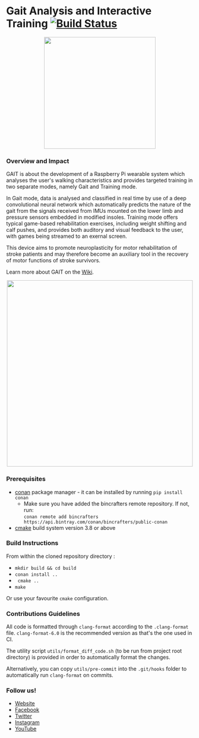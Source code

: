 # Gait Analysis and Interactive Training [![Build Status](https://travis-ci.com/bmanga/rtep2019_team18.svg?branch=master)](https://travis-ci.com/bmanga/rtep2019_team18)

<p align="center">
	<img src="https://user-images.githubusercontent.com/46964367/56059240-8b2e8680-5d5b-11e9-8905-3c618d17b47c.png"
	 height="300" >
</p>

### Overview and Impact
GAIT is about the development of a Raspberry Pi wearable system which analyses the user's walking characteristics and provides targeted training in two separate modes, namely Gait and Training mode.

In Gait mode, data is analysed and classified in real time by use of a deep convolutional neural network which automatically predicts the nature of the gait from the signals received from IMUs mounted on the lower limb and pressure sensors embedded in modified insoles. Training mode offers typical game-based rehabilitation exercises, including weight shifting and calf pushes, and provides both auditory and visual feedback to the user, with games being streamed to an exernal screen.

This device aims to promote neuroplasticity for motor rehabilitation of stroke patients and may therefore become an auxiliary tool in the recovery of motor functions of stroke survivors. 

Learn more about GAIT on the [Wiki](https://github.com/bmanga/rtep2019_team18/wiki). 

<p align="center">
	<img src="https://user-images.githubusercontent.com/46964367/56056911-70f1aa00-5d55-11e9-952c-37fc65126eec.png" height="500" >
</p>

### Prerequisites
* [conan](https://conan.io/) package manager - it can be installed by running ```pip install conan```
  * Make sure you have added the bincrafters remote repository. If not, run:<br/>
 ```conan remote add bincrafters https://api.bintray.com/conan/bincrafters/public-conan```
* [cmake](https://cmake.org/) build system version 3.8 or above

### Build Instructions
From within the cloned repository directory :
* ```mkdir build && cd build```
* ```conan install ..```
* ``` cmake ..```
* ```make```

Or use your favourite ```cmake``` configuration.

### Contributions Guidelines
All code is formatted through `clang-format` according to the `.clang-format` file. `clang-format-6.0` is the recommended version as that's the one used in CI.

The utility script `utils/format_diff_code.sh` (to be run from project root directory) is provided in order to automatically format the changes.

Alternatively, you can copy `utils/pre-commit` into the `.git/hooks` folder to automatically run `clang-format` on commits.

### Follow us!

* [Website](https://gaituofg.wixsite.com/website/)
* [Facebook](https://www.facebook.com/GaitUofG/?modal=admin_todo_tour/) 
* [Twitter](https://twitter.com/GaitUofG/) 
* [Instagram](https://www.instagram.com/gait_uofg/) 
* [YouTube](https://www.youtube.com/channel/UCVHNSSwxwb6042Gx61-woFg/) 



